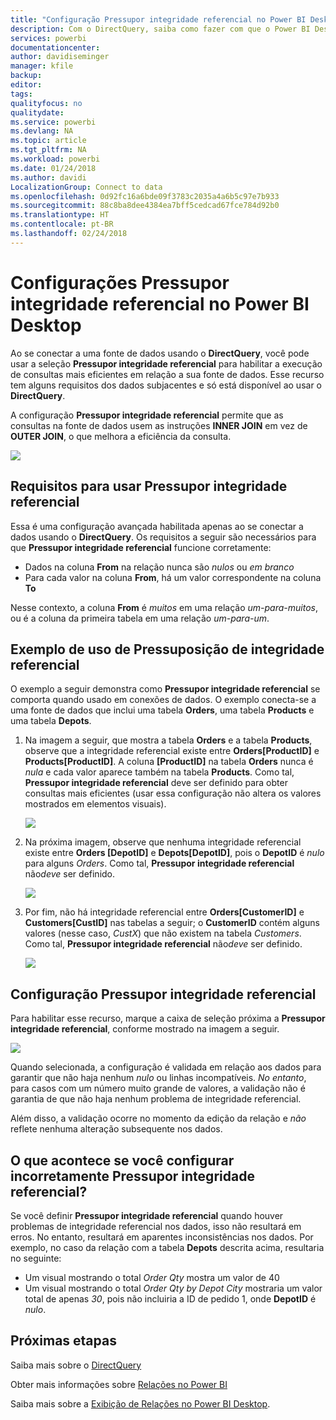 ```yaml
---
title: "Configuração Pressupor integridade referencial no Power BI Desktop"
description: Com o DirectQuery, saiba como fazer com que o Power BI Desktop pressuponha a integridade referencial
services: powerbi
documentationcenter: 
author: davidiseminger
manager: kfile
backup: 
editor: 
tags: 
qualityfocus: no
qualitydate: 
ms.service: powerbi
ms.devlang: NA
ms.topic: article
ms.tgt_pltfrm: NA
ms.workload: powerbi
ms.date: 01/24/2018
ms.author: davidi
LocalizationGroup: Connect to data
ms.openlocfilehash: 0d92fc16a6bde09f3783c2035a4a6b5c97e7b933
ms.sourcegitcommit: 88c8ba8dee4384ea7bff5cedcad67fce784d92b0
ms.translationtype: HT
ms.contentlocale: pt-BR
ms.lasthandoff: 02/24/2018
---
```

# <a name="assume-referential-integrity-settings-in-power-bi-desktop"></a>Configurações Pressupor integridade referencial no Power BI Desktop
Ao se conectar a uma fonte de dados usando o **DirectQuery**, você pode usar a seleção **Pressupor integridade referencial** para habilitar a execução de consultas mais eficientes em relação a sua fonte de dados. Esse recurso tem alguns requisitos dos dados subjacentes e só está disponível ao usar o **DirectQuery**.

A configuração **Pressupor integridade referencial** permite que as consultas na fonte de dados usem as instruções **INNER JOIN** em vez de **OUTER JOIN**, o que melhora a eficiência da consulta.

![](media/desktop-assume-referential-integrity/assume-referential-integrity_1.png)

## <a name="requirements-for-using-assume-referential-integrity"></a>Requisitos para usar Pressupor integridade referencial
Essa é uma configuração avançada habilitada apenas ao se conectar a dados usando o **DirectQuery**. Os requisitos a seguir são necessários para que **Pressupor integridade referencial** funcione corretamente:

* Dados na coluna **From** na relação nunca são *nulos* ou *em branco*
* Para cada valor na coluna **From**, há um valor correspondente na coluna **To**

Nesse contexto, a coluna **From** é *muitos* em uma relação *um-para-muitos*, ou é a coluna da primeira tabela em uma relação *um-para-um*.

## <a name="example-of-using-assume-referential-integrity"></a>Exemplo de uso de Pressuposição de integridade referencial
O exemplo a seguir demonstra como **Pressupor integridade referencial** se comporta quando usado em conexões de dados. O exemplo conecta-se a uma fonte de dados que inclui uma tabela **Orders**, uma tabela **Products** e uma tabela **Depots**.

1. Na imagem a seguir, que mostra a tabela **Orders** e a tabela **Products**, observe que a integridade referencial existe entre **Orders[ProductID]** e **Products[ProductID]**. A coluna **[ProductID]** na tabela **Orders** nunca é *nula* e cada valor aparece também na tabela **Products**. Como tal, **Pressupor integridade referencial** deve ser definido para obter consultas mais eficientes (usar essa configuração não altera os valores mostrados em elementos visuais).
   
   ![](media/desktop-assume-referential-integrity/assume-referential-integrity_2.png)
2. Na próxima imagem, observe que nenhuma integridade referencial existe entre **Orders [DepotID]** e **Depots[DepotID]**, pois o **DepotID** é *nulo* para alguns *Orders*. Como tal, **Pressupor integridade referencial** não*deve* ser definido.
   
   ![](media/desktop-assume-referential-integrity/assume-referential-integrity_3.png)
3. Por fim, não há integridade referencial entre **Orders[CustomerID]** e **Customers[CustID]** nas tabelas a seguir; o **CustomerID** contém alguns valores (nesse caso, *CustX*) que não existem na tabela *Customers*. Como tal, **Pressupor integridade referencial** não*deve* ser definido.
   
   ![](media/desktop-assume-referential-integrity/assume-referential-integrity_4.png)

## <a name="setting-assume-referential-integrity"></a>Configuração Pressupor integridade referencial
Para habilitar esse recurso, marque a caixa de seleção próxima a **Pressupor integridade referencial**, conforme mostrado na imagem a seguir.

![](media/desktop-assume-referential-integrity/assume-referential-integrity_1.png)

Quando selecionada, a configuração é validada em relação aos dados para garantir que não haja nenhum *nulo* ou linhas incompatíveis. *No entanto*, para casos com um número muito grande de valores, a validação não é garantia de que não haja nenhum problema de integridade referencial.

Além disso, a validação ocorre no momento da edição da relação e *não* reflete nenhuma alteração subsequente nos dados.

## <a name="what-happens-if-you-incorrectly-set-assume-referential-integrity"></a>O que acontece se você configurar incorretamente Pressupor integridade referencial?
Se você definir **Pressupor integridade referencial** quando houver problemas de integridade referencial nos dados, isso não resultará em erros. No entanto, resultará em aparentes inconsistências nos dados. Por exemplo, no caso da relação com a tabela **Depots** descrita acima, resultaria no seguinte:

* Um visual mostrando o total *Order Qty* mostra um valor de 40
* Um visual mostrando o total *Order Qty by Depot City* mostraria um valor total de apenas *30*, pois não incluiria a ID de pedido 1, onde **DepotID** é *nulo*.

## <a name="next-steps"></a>Próximas etapas
Saiba mais sobre o [DirectQuery](desktop-use-directquery.md)

Obter mais informações sobre [Relações no Power BI](desktop-create-and-manage-relationships.md)

Saiba mais sobre a [Exibição de Relações no Power BI Desktop](desktop-relationship-view.md).

